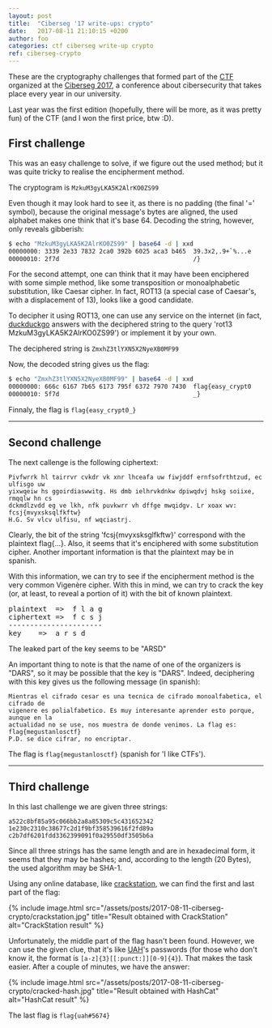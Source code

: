 ```yaml
---
layout: post
title:  "Ciberseg '17 write-ups: crypto"
date:	2017-08-11 21:10:15 +0200
author: foo
categories: ctf ciberseg write-up crypto
ref: ciberseg-crypto
---
```



These are the cryptography challenges that formed part of the
[CTF](https://ciberseg.uah.es/ctf.html) organized at the
[Ciberseg 2017](https://ciberseg.uah.es), a conference about cibersecurity that takes
place every year in our university.


Last year was the first edition (hopefully, there will be more, as it was pretty fun) of
the CTF (and I won the first price, btw :D).


## First challenge

This was an easy challenge to solve, if we figure out the used method; but it was quite
tricky to realise the encipherment method.

The cryptogram is `MzkuM3gyLKA5K2AlrKO0ZS99`

Even though it may look hard to see it, as there is no padding (the final '=' symbol),
because the original message's bytes are aligned, the used alphabet makes one think
that it's base 64. Decoding the string, however, only reveals gibberish:
```sh
$ echo "MzkuM3gyLKA5K2AlrKO0ZS99" | base64 -d | xxd
00000000: 3339 2e33 7832 2ca0 392b 6025 aca3 b465  39.3x2,.9+`%...e
00000010: 2f7d                                     /}
```

For the second attempt, one can think that it may have been enciphered with some simple
method, like some transposition or monoalphabetic substitution, like Caesar cipher. In
fact, ROT13 (a special case of Caesar's, with a displacement of 13), looks like a good
candidate.


To decipher it using ROT13, one can use any service on the internet (in fact,
[duckduckgo](https://duckduckgo.com/html?q=rot13%20MzkuM3gyLKA5K2AlrKO0ZS99) answers with
the deciphered string to the query 'rot13 MzkuM3gyLKA5K2AlrKO0ZS99') or implement it by
your own.

The deciphered string is `ZmxhZ3tlYXN5X2NyeXB0MF99`

Now, the decoded string gives us the flag:
```sh
$ echo "ZmxhZ3tlYXN5X2NyeXB0MF99" | base64 -d | xxd
00000000: 666c 6167 7b65 6173 795f 6372 7970 7430  flag{easy_crypt0
00000010: 5f7d                                     _}
```

Finnaly, the flag is `flag{easy_crypt0_}`


-----------------------------------------------------------------------------------------


## Second challenge

The next callenge is the following ciphertext:
```
Pivfwrrk hl tairrvr cvkdr vk xnr lhceafa uw fiwjddf ernfsofrthtzud, ec ulfisgo uw
yixwqeiw hs ggoirdiaswwitg. Hs dmb ielhrvkdnkw dpiwqdvj hskg soiixe, rmqqlw hn cs
dckmdlzvdd eg ve lkh, nfk puvkwrr vh dffge mwqidgv. Lr xoax wv: fcsj{mvyxsksqlfkftw}
H.G. Sv vlcv ulfisu, nf wqciastrj.
```

Clearly, the bit of the string 'fcsj{mvyxsksglfkftw}' correspond with the plaintext
flag{...}. Also, it seems that it's enciphered with some substitution cipher. Another
important information is that the plaintext may be in spanish.

With this information, we can try to see if the encipherment method is the very common
Vigenère cipher. With this in mind, we can try to crack the key (or, at least, to reveal
a portion of it) with the bit of known plaintext.

<pre>
plaintext  =>  f l a g
ciphertext =>  f c s j
----------------------
key	   =>  a r s d
</pre>

The leaked part of the key seems to be "ARSD"

An important thing to note is that the name of one of the organizers is "DARS", so it may
be possible that the key is "DARS". Indeed, deciphering with this key gives us the
following message (in spanish):
```
Mientras el cifrado cesar es una tecnica de cifrado monoalfabetica, el cifrado de
vigenere es polialfabetico. Es muy interesante aprender esto porque, aunque en la
actualidad no se use, nos muestra de donde venimos. La flag es: flag{megustanlosctf}
P.D. se dice cifrar, no encriptar.
```

The flag is `flag{megustanlosctf}` (spanish for 'I like CTFs').


-----------------------------------------------------------------------------------------

## Third challenge

In this last challenge we are given three strings:
```
a522c8bf85a95c066bb2a8a85309c5c431652342
1e230c2310c38677c2d1f9bf358539616f2fd89a
c2b7df6201fdd3362399091f0a29550df3505b6a
```

Since all three strings has the same length and are in hexadecimal form, it seems that
they may be hashes; and, according to the length (20 Bytes), the used algorithm may be
SHA-1.

Using any online database, like [crackstation](https://crackstation.net/), we can find
the first and last part of the flag:

{% include image.html
	src="/assets/posts/2017-08-11-ciberseg-crypto/crackstation.jpg"
	title="Result obtained with CrackStation"
	alt="CrackStation result"
%}

Unfortunately, the middle part of the flag hasn't been found. However, we can use the
given clue, that it's like [UAH](https://www.uah.es)'s passwords (for those who don't
know it, the format is `[a-z]{3}[[:punct:]][0-9]{4}`). That makes the task easier. After
a couple of minutes, we have the answer:

{% include image.html
	src="/assets/posts/2017-08-11-ciberseg-crypto/cracked-hash.jpg"
	title="Result obtained with HashCat"
	alt="HashCat result"
%}

The last flag is `flag{uah#5674}`
